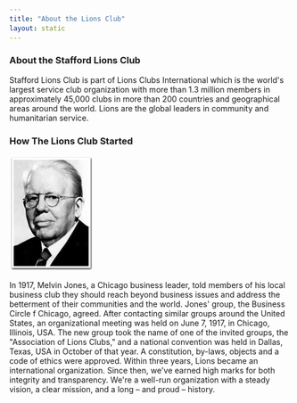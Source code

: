 ```yaml
---
title: "About the Lions Club"
layout: static
---
```

### About the Stafford Lions Club
Stafford Lions Club is part of Lions Clubs International which is the world's largest service club organization with more than 1.3 million members in approximately 45,000 clubs in more than 200 countries and geographical areas around the world. Lions are the global leaders in community and humanitarian service.

### How The Lions Club Started
<img src="/img/jones_m.png" alt="Melvin Jones">

In 1917, Melvin Jones, a Chicago business leader, told members of his local business club they should reach beyond business issues and address the betterment of their communities and the world. Jones' group, the Business Circle f Chicago, agreed. After contacting similar groups around the United States, an organizational meeting was held on June 7, 1917, in Chicago, Illinois, USA. The new group took the name of one of the invited groups, the "Association of Lions Clubs," and a national convention was held in Dallas, Texas, USA in October of that year. A constitution, by-laws, objects and a code of ethics were approved. Within three years, Lions became an international organization. Since then, we've earned high marks for both integrity and transparency. We're a well-run organization with a steady vision, a clear mission, and a long – and proud – history.
